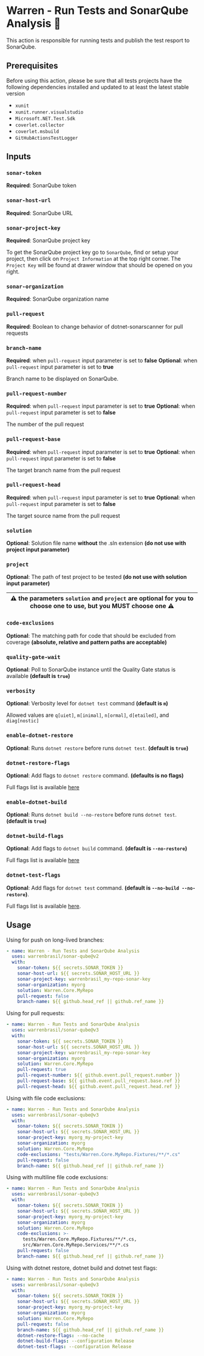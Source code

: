 # Warren - Run Tests and SonarQube Analysis :test_tube:

This action is responsible for running tests and publish the test resport to SonarQube.

## Prerequisites

Before using this action, please be sure that all tests projects have the following dependencies installed and updated to at least the latest stable version

- `xunit`
- `xunit.runner.visualstudio`
- `Microsoft.NET.Test.Sdk`
- `coverlet.collector`
- `coverlet.msbuild`
- `GitHubActionsTestLogger`

## Inputs

### `sonar-token`

**Required**: SonarQube token

### `sonar-host-url`

**Required**: SonarQube URL

### `sonar-project-key`

**Required**: SonarQube project key

To get the SonarQube project key go to `SonarQube`, find or setup your project, then click on `Project Information` at the top right corner. The `Project Key` will be found at drawer window that should be opened on you right.

### `sonar-organization`

**Required**: SonarQube organization name

### `pull-request`

**Required**: Boolean to change behavior of dotnet-sonarscanner for pull requests

### `branch-name`

**Required**: when `pull-request` input parameter is set to **false**
**Optional**: when `pull-request` input parameter is set to **true**

Branch name to be displayed on SonarQube.

### `pull-request-number`

**Required**: when `pull-request` input parameter is set to **true**
**Optional**: when `pull-request` input parameter is set to **false**

The number of the pull request

### `pull-request-base`

**Required**: when `pull-request` input parameter is set to **true**
**Optional**: when `pull-request` input parameter is set to **false**

The target branch name from the pull request

### `pull-request-head`

**Required**: when `pull-request` input parameter is set to **true**
**Optional**: when `pull-request` input parameter is set to **false**

The target source name from the pull request

### `solution`

**Optional**: Solution file name **without** the .sln extension **(do not use with project input parameter)**

### `project`

**Optional**: The path of test project to be tested **(do not use with solution input parameter)**

| :warning: the parameters `solution` and `project` are optional for you to choose one to use, but you **MUST** choose one :warning: |
| ---------------------------------------------------------------------------------------------------------------------------------- |

### `code-exclusions`

**Optional**: The matching path for code that should be excluded from coverage **(absolute, relative and pattern paths are acceptable)**

### `quality-gate-wait`

**Optional**: Poll to SonarQube instance until the Quality Gate status is available **(default is `true`)**

### `verbosity`

**Optional**: Verbosity level for `dotnet test` command **(default is `m`)**

Allowed values are `q[uiet]`, `m[inimal]`, `n[ormal]`, `d[etailed]`, and `diag[nostic]`

### `enable-dotnet-restore`

**Optional**: Runs `dotnet restore` before runs `dotnet test`. **(default is `true`)**

### `dotnet-restore-flags`

**Optional**: Add flags to `dotnet restore` command. **(defaults is no flags)**

Full flags list is available [here](https://learn.microsoft.com/en-us/dotnet/core/tools/dotnet-restore#synopsis)

### `enable-dotnet-build`

**Optional**: Runs `dotnet build --no-restore` before runs `dotnet test`. **(default is `true`)**

### `dotnet-build-flags`

**Optional**: Add flags to `dotnet build` command. **(default is `--no-restore`)**

Full flags list is available [here](https://learn.microsoft.com/en-us/dotnet/core/tools/dotnet-build#synopsis)

### `dotnet-test-flags`

**Optional**: Add flags for `dotnet test` command. **(default is `--no-build --no-restore`)**.

Full flags list is available [here](https://learn.microsoft.com/en-us/dotnet/core/tools/dotnet-test#synopsis).

## Usage

Using for push on long-lived branches:

```yml
- name: Warren - Run Tests and SonarQube Analysis
  uses: warrenbrasil/sonar-qube@v2
  with:
    sonar-token: ${{ secrets.SONAR_TOKEN }}
    sonar-host-url: ${{ secrets.SONAR_HOST_URL }}
    sonar-project-key: warrenbrasil_my-repo-sonar-key
    sonar-organization: myorg
    solution: Warren.Core.MyRepo
    pull-request: false
    branch-name: ${{ github.head_ref || github.ref_name }}
```

Using for pull requests:

```yml
- name: Warren - Run Tests and SonarQube Analysis
  uses: warrenbrasil/sonar-qube@v3
  with:
    sonar-token: ${{ secrets.SONAR_TOKEN }}
    sonar-host-url: ${{ secrets.SONAR_HOST_URL }}
    sonar-project-key: warrenbrasil_my-repo-sonar-key
    sonar-organization: myorg
    solution: Warren.Core.MyRepo
    pull-request: true
    pull-request-number: ${{ github.event.pull_request.number }}
    pull-request-base: ${{ github.event.pull_request.base.ref }}
    pull-request-head: ${{ github.event.pull_request.head.ref }}
```

Using with file code exclusions:

```yml
- name: Warren - Run Tests and SonarQube Analysis
  uses: warrenbrasil/sonar-qube@v3
  with:
    sonar-token: ${{ secrets.SONAR_TOKEN }}
    sonar-host-url: ${{ secrets.SONAR_HOST_URL }}
    sonar-project-key: myorg_my-project-key
    sonar-organization: myorg
    solution: Warren.Core.MyRepo
    code-exclusions: "tests/Warren.Core.MyRepo.Fixtures/**/*.cs"
    pull-request: false
    branch-name: ${{ github.head_ref || github.ref_name }}
```

Using with multiline file code exclusions:

```yml
- name: Warren - Run Tests and SonarQube Analysis
  uses: warrenbrasil/sonar-qube@v3
  with:
    sonar-token: ${{ secrets.SONAR_TOKEN }}
    sonar-host-url: ${{ secrets.SONAR_HOST_URL }}
    sonar-project-key: myorg_my-project-key
    sonar-organization: myorg
    solution: Warren.Core.MyRepo
    code-exclusions: >-
      tests/Warren.Core.MyRepo.Fixtures/**/*.cs,
      src/Warren.Core.MyRepo.Services/**/*.cs
    pull-request: false
    branch-name: ${{ github.head_ref || github.ref_name }}
```

Using with dotnet restore, dotnet build and dotnet test flags:

```yml
- name: Warren - Run Tests and SonarQube Analysis
  uses: warrenbrasil/sonar-qube@v3
  with:
    sonar-token: ${{ secrets.SONAR_TOKEN }}
    sonar-host-url: ${{ secrets.SONAR_HOST_URL }}
    sonar-project-key: myorg_my-project-key
    sonar-organization: myorg
    solution: Warren.Core.MyRepo
    pull-request: false
    branch-name: ${{ github.head_ref || github.ref_name }}
    dotnet-restore-flags: --no-cache
    dotnet-build-flags: --configuration Release
    dotnet-test-flags: --configuration Release
```
